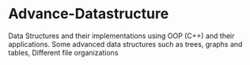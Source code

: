 # Advance-Datastructure
Data Structures and their implementations using OOP (C++) and their applications. Some advanced data structures such as trees, graphs and tables, Different file organizations
